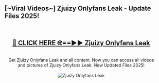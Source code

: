 <h2>[~Viral Videos~] Zjuizy Onlyfans Leak - Update Files 2025!</h2>
<br>
<div align="center">
<h2><a href="https://betterlinks.top/A2PfLJ" rel="nofollow">🔴 CLICK HERE 🌐==►► Zjuizy Onlyfans Leak</a></h2>
<br>
Get Zjuizy Onlyfans Leak and all content. Now you can access all videos and pictures of Zjuizy Onlyfans Leak. New Updated Files 2025!
<br>
<br>
<a href="https://betterlinks.top/A2PfLJ" rel="nofollow" data-target="animated-image.originalLink"><img src="https://i.ibb.co.com/WyWwxjT/player-gif2.gif" alt="Zjuizy Onlyfans Leak" style="max-width: 100%; display: inline-block;" data-target="animated-image.originalImage"></a>
</div>
<br>
